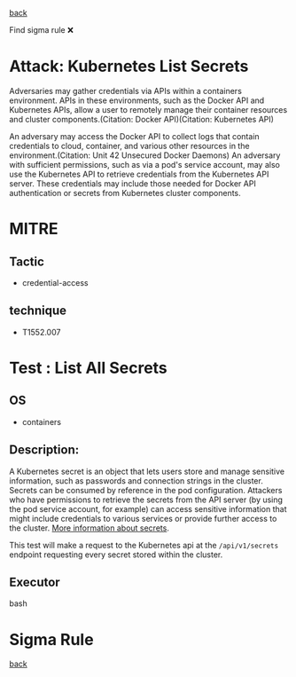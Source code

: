 
[back](../index.md)

Find sigma rule :x: 

# Attack: Kubernetes List Secrets 

Adversaries may gather credentials via APIs within a containers environment. APIs in these environments, such as the Docker API and Kubernetes APIs, allow a user to remotely manage their container resources and cluster components.(Citation: Docker API)(Citation: Kubernetes API)

An adversary may access the Docker API to collect logs that contain credentials to cloud, container, and various other resources in the environment.(Citation: Unit 42 Unsecured Docker Daemons) An adversary with sufficient permissions, such as via a pod's service account, may also use the Kubernetes API to retrieve credentials from the Kubernetes API server. These credentials may include those needed for Docker API authentication or secrets from Kubernetes cluster components. 

# MITRE
## Tactic
  - credential-access


## technique
  - T1552.007


# Test : List All Secrets
## OS
  - containers


## Description:
A Kubernetes secret is an object that lets users store and manage sensitive information, such as passwords and connection strings in the cluster. Secrets can be consumed by reference in the pod configuration. Attackers who have permissions to retrieve the secrets from the API server (by using the pod service account, for example) can access sensitive information that might include credentials to various services or provide further access to the cluster.
[More information about secrets](https://kubernetes.io/docs/concepts/configuration/secret/).

This test will make a request to the Kubernetes api at the `/api/v1/secrets` endpoint requesting every secret stored within the cluster.


## Executor
bash

# Sigma Rule


[back](../index.md)
